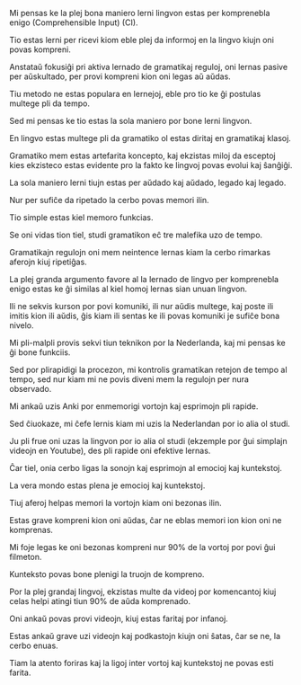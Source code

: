 Mi pensas ke la plej bona maniero lerni lingvon estas per komprenebla enigo (Comprehensible Input) (CI).

Tio estas lerni per ricevi kiom eble plej da informoj en la lingvo kiujn oni povas kompreni.

Anstataŭ fokusiĝi pri aktiva lernado de gramatikaj reguloj, oni lernas pasive per aŭskultado, per provi kompreni kion oni legas aŭ aŭdas.

Tiu metodo ne estas populara en lernejoj, eble pro tio ke ĝi postulas multege pli da tempo.

Sed mi pensas ke tio estas la sola maniero por bone lerni lingvon.

En lingvo estas multege pli da gramatiko ol estas diritaj en gramatikaj klasoj.

Gramatiko mem estas artefarita koncepto, kaj ekzistas miloj da esceptoj kies ekzisteco estas evidente pro la fakto ke lingvoj povas evolui kaj ŝanĝiĝi.

La sola maniero lerni tiujn estas per aŭdado kaj aŭdado, legado kaj legado.

Nur per sufiĉe da ripetado la cerbo povas memori ilin.

Tio simple estas kiel memoro funkcias.

Se oni vidas tion tiel, studi gramatikon eĉ tre malefika uzo de tempo.

Gramatikajn regulojn oni mem neintence lernas kiam la cerbo rimarkas aferojn kiuj ripetiĝas.

La plej granda argumento favore al la lernado de lingvo per komprenebla enigo estas ke ĝi similas al kiel homoj lernas sian unuan lingvon.

Ili ne sekvis kurson por povi komuniki, ili nur aŭdis multege, kaj poste ili imitis kion ili aŭdis, ĝis kiam ili sentas ke ili povas komuniki je sufiĉe bona nivelo.

Mi pli-malpli provis sekvi tiun teknikon por la Nederlanda, kaj mi pensas ke ĝi bone funkciis.

Sed por plirapidigi la procezon, mi kontrolis gramatikan retejon de tempo al tempo, sed nur kiam mi ne povis diveni mem la regulojn per nura observado.

Mi ankaŭ uzis Anki por enmemorigi vortojn kaj esprimojn pli rapide.

Sed ĉiuokaze, mi ĉefe lernis kiam mi uzis la Nederlandan por io alia ol studi.

Ju pli frue oni uzas la lingvon por io alia ol studi (ekzemple por ĝui simplajn videojn en Youtube), des pli rapide oni efektive lernas.

Ĉar tiel, onia cerbo ligas la sonojn kaj esprimojn al emocioj kaj kuntekstoj.

La vera mondo estas plena je emocioj kaj kuntekstoj.

Tiuj aferoj helpas memori la vortojn kiam oni bezonas ilin.

Estas grave kompreni kion oni aŭdas, ĉar ne eblas memori ion kion oni ne komprenas.

Mi foje legas ke oni bezonas kompreni nur 90% de la vortoj por povi ĝui filmeton.

Kunteksto povas bone plenigi la truojn de kompreno.

Por la plej grandaj lingvoj, ekzistas multe da videoj por komencantoj kiuj celas helpi atingi tiun 90% de aŭda komprenado.

Oni ankaŭ povas provi videojn, kiuj estas faritaj por infanoj.

Estas ankaŭ grave uzi videojn kaj podkastojn kiujn oni ŝatas, ĉar se ne, la cerbo enuas.

Tiam la atento foriras kaj la ligoj inter vortoj kaj kuntekstoj ne povas esti farita.